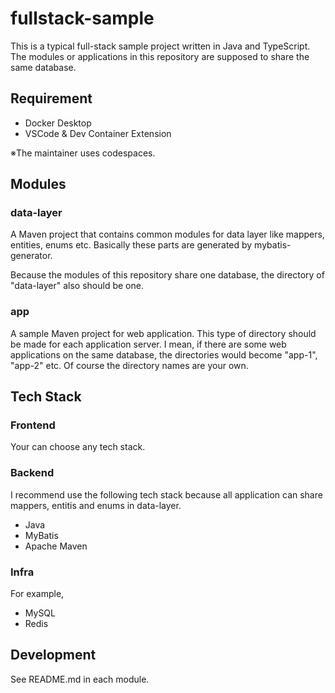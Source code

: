 # fullstack-sample
This is a typical full-stack sample project written in Java and TypeScript.
The modules or applications in this repository are supposed to share the same database.

## Requirement
- Docker Desktop
- VSCode & Dev Container Extension

※The maintainer uses codespaces.

## Modules
### data-layer
A Maven project that contains common modules for data layer like mappers, entities, enums etc.
Basically these parts are generated by mybatis-generator.

Because the modules of this repository share one database, the directory of "data-layer" also should be one.

### app
A sample Maven project for web application.
This type of directory should be made for each application server.
I mean, if there are some web applications on the same database, the directories would become "app-1", "app-2" etc.
Of course the directory names are your own.


## Tech Stack
### Frontend
Your can choose any tech stack.

### Backend
I recommend use the following tech stack because all application can share mappers, entitis and enums in data-layer.
- Java
- MyBatis
- Apache Maven

### Infra
For example,
- MySQL
- Redis

## Development
See README.md in each module.
